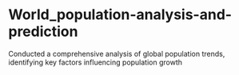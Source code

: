 # World_population-analysis-and-prediction
Conducted a comprehensive analysis of global population trends, identifying key factors influencing population growth
